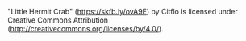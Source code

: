 "Little Hermit Crab" (https://skfb.ly/ovA9E) by Citflo is licensed under Creative Commons Attribution (http://creativecommons.org/licenses/by/4.0/).